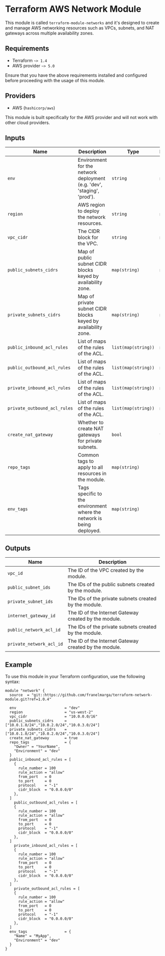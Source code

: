 # Terraform AWS Network Module

This module is called `terraform-module-networks` and it's designed to create and manage AWS networking resources such as VPCs, subnets, and NAT gateways across multiple availability zones.

## Requirements

- Terraform `~> 1.4`
- AWS provider `~> 5.0`

Ensure that you have the above requirements installed and configured before proceeding with the usage of this module.

## Providers

- AWS (`hashicorp/aws`)

This module is built specifically for the AWS provider and will not work with other cloud providers.

## Inputs

| Name | Description | Type | Default | Required |
|------|-------------|------|---------|:--------:|
| `env` | Environment for the network deployment (e.g. 'dev', 'staging', 'prod'). | `string` | n/a | yes |
| `region` | AWS region to deploy the network resources. | `string` | n/a | yes |
| `vpc_cidr` | The CIDR block for the VPC. | `string` | n/a | yes |
| `public_subnets_cidrs` | Map of public subnet CIDR blocks keyed by availability zone. | `map(string)` | n/a | yes |
| `private_subnets_cidrs` | Map of private subnet CIDR blocks keyed by availability zone. | `map(string)` | n/a | yes |
| `public_inbound_acl_rules` | List of maps of the rules of the ACL. | `list(map(string))` | n/a | yes |
| `public_outbound_acl_rules` | List of maps of the rules of the ACL. | `list(map(string))` | n/a | yes |
| `private_inbound_acl_rules` | List of maps of the rules of the ACL. | `list(map(string))` | n/a | yes |
| `private_outbound_acl_rules` | List of maps of the rules of the ACL. | `list(map(string))` | n/a | yes |
| `create_nat_gateway` | Whether to create NAT gateways for private subnets. | `bool` | `true` | no |
| `repo_tags` | Common tags to apply to all resources in the module. | `map(string)` | `{}` | no |
| `env_tags` | Tags specific to the environment where the network is being deployed. | `map(string)` | `{}` | no |

## Outputs

| Name | Description |
|------|-------------|
| `vpc_id` | The ID of the VPC created by the module. |
| `public_subnet_ids` | The IDs of the public subnets created by the module. |
| `private_subnet_ids` | The IDs of the private subnets created by the module. |
| `internet_gateway_id` | The ID of the Internet Gateway created by the module. |
| `public_network_acl_id` | The IDs of the private subnets created by the module. |
| `private_network_acl_id` | The ID of the Internet Gateway created by the module. |

## Example

To use this module in your Terraform configuration, use the following syntax:

```
module "network" {
  source  = "git::https://github.com/franelmarga/terraform-network-module.git?ref=1.0.4"

  env                      = "dev"
  region                   = "us-west-2"
  vpc_cidr                 = "10.0.0.0/16"
  public_subnets_cidrs     = ["10.0.1.0/24","10.0.2.0/24","10.0.3.0/24"]
  private_subnets_cidrs    = ["10.0.1.0/24","10.0.2.0/24","10.0.3.0/24"]
  create_nat_gateway       = true
  repo_tags                = {
    "Owner" = "YourName",
    "Environment" = "dev"
  }
  public_inbound_acl_rules = [
    {
      rule_number = 100
      rule_action = "allow"
      from_port   = 0
      to_port     = 0
      protocol    = "-1"
      cidr_block  = "0.0.0.0/0"
    },
  ]
    public_outbound_acl_rules = [
    {
      rule_number = 100
      rule_action = "allow"
      from_port   = 0
      to_port     = 0
      protocol    = "-1"
      cidr_block  = "0.0.0.0/0"
    },
  ]
    private_inbound_acl_rules = [
    {
      rule_number = 100
      rule_action = "allow"
      from_port   = 0
      to_port     = 0
      protocol    = "-1"
      cidr_block  = "0.0.0.0/0"
    },
  ]
    private_outbound_acl_rules = [
    {
      rule_number = 100
      rule_action = "allow"
      from_port   = 0
      to_port     = 0
      protocol    = "-1"
      cidr_block  = "0.0.0.0/0"
    },
  ]
  env_tags                 = {
    "Name" = "MyApp",
    "Environment" = "dev"
  }
}
```
